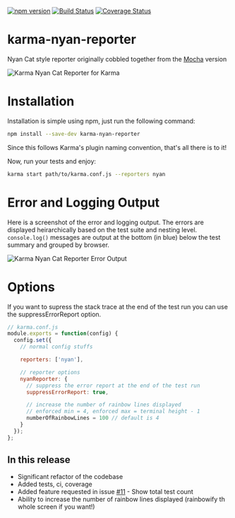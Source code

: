[![npm version](https://badge.fury.io/js/karma-nyan-reporter.svg)](http://badge.fury.io/js/karma-nyan-reporter)
[![Build Status](https://travis-ci.org/dgarlitt/karma-nyan-reporter.svg)](https://travis-ci.org/dgarlitt/karma-nyan-reporter)
[![Coverage Status](https://coveralls.io/repos/dgarlitt/karma-nyan-reporter/badge.svg)](https://coveralls.io/r/dgarlitt/karma-nyan-reporter)
<!-- [![Dependency Status](https://david-dm.org/dgarlitt/karma-nyan-reporter.svg)](https://david-dm.org/dgarlitt/karma-nyan-reporter) -->

karma-nyan-reporter
===================

Nyan Cat style reporter originally cobbled together from the [Mocha](http://visionmedia.github.io/mocha/) version

![Karma Nyan Cat Reporter for Karma](http://i.imgur.com/ZERpMgx.gif "Karma Nyan Cat Reporter for Karma")

Installation
========

Installation is simple using npm, just run the following command:

```sh
npm install --save-dev karma-nyan-reporter
```

Since this follows Karma's plugin naming convention, that's all there is to it!

Now, run your tests and enjoy:

```sh
karma start path/to/karma.conf.js --reporters nyan
```

Error and Logging Output
=========

Here is a screenshot of the error and logging output. The errors are displayed heirarchically based on the test suite and nesting level. ```console.log()``` messages are output at the bottom (in blue) below the test summary and grouped by browser.

![Karma Nyan Cat Reporter Error Output](http://i.imgur.com/addD96Z.png "Karma Nyan Cat Reporter Error Output")

Options
=========

If you want to supress the stack trace at the end of the test run you can use the suppressErrorReport option.

```js
// karma.conf.js
module.exports = function(config) {
  config.set({
    // normal config stuffs

    reporters: ['nyan'],

    // reporter options
    nyanReporter: {
      // suppress the error report at the end of the test run
      suppressErrorReport: true,

      // increase the number of rainbow lines displayed
      // enforced min = 4, enforced max = terminal height - 1
      numberOfRainbowLines = 100 // default is 4
    }
  });
};
```

In this release
-----------
 - Significant refactor of the codebase
 - Added tests, ci, coverage
 - Added feature requested in issue [#11](https://github.com/dgarlitt/karma-nyan-reporter/issues/11) - Show total test count
 - Ability to increase the number of rainbow lines displayed (rainbowify th whole screen if you want!)

